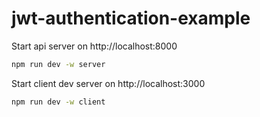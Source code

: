 # jwt-authentication-example

Start api server on http://localhost:8000

```bash
npm run dev -w server
```

Start client dev server on http://localhost:3000

```bash
npm run dev -w client
```
